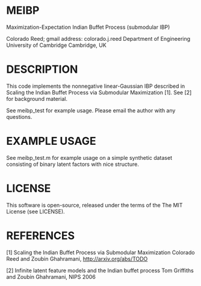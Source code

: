 MEIBP
=====
Maximization-Expectation Indian Buffet Process (submodular IBP)

Colorado Reed; gmail address: colorado.j.reed 
Department of Engineering
University of Cambridge
Cambridge, UK


DESCRIPTION
=====
This code implements the nonnegative linear-Gaussian IBP described in
Scaling the Indian Buffet Process via Submodular Maximization [1].
See [2] for background material.

See meibp_test for example usage.
Please email the author with any questions.


EXAMPLE USAGE
=====
See meibp_test.m for example usage on a simple synthetic dataset
consisting of binary latent factors with nice structure. 


LICENSE
=====
This software is open-source, released under the terms of the The MIT License (see LICENSE).

REFERENCES
====
[1] 
Scaling the Indian Buffet Process via Submodular Maximization
Colorado Reed and Zoubin Ghahramani, http://arxiv.org/abs/TODO

[2]
Infinite latent feature models and the Indian buffet process
Tom Griffiths and Zoubin Ghahramani, NIPS 2006